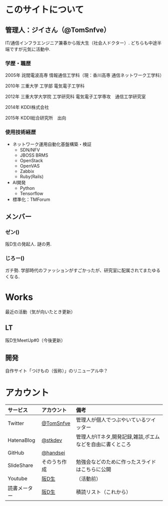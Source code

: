# このサイトについて
## 管理人：ジイさん（@TomSnfve）
IT/通信インフラエンジニア兼春から阪大生（社会人ドクター）. どちらも中途半端ですが元気に活動中.

### 学歴・職歴
2005年 詫間電波高専 情報通信工学科（現：香川高専 通信ネットワーク工学科）

2010年 三重大学 工学部 電気電子工学科

2012年 三重大学大学院 工学研究科 電気電子工学専攻　通信工学研究室

2014年 KDDI株式会社

2015年 KDDI総合研究所　出向

### 使用技術経歴
- ネットワーク運用自動化基盤構築・検証
    - SDN/NFV
    - JBOSS BRMS
    - OpenStack
    - OpenVAS
    - Zabbix
    - Ruby(Rails)
- AI開発
    - Python
    - Tensorflow
- 標準化：TMForum

## メンバー
### ゼン()
阪D生の発起人. 謎の男.

### じろー()
ガチ勢. 学部時代のファッションがすごかったが、研究室に配属されてまたゆるくなる.

# Works
最近の活動（気が向いたとき更新）

## LT
阪D生MeetUp#0（今後更新）

## 開発
自作サイト「つけもの（仮称）」のリニューアル中？

# アカウント
|サービス|アカウント|備考|
|:---|:---|:---|
|Twitter|[@TomSnfve](https://twitter.com/TomSnfve)|管理人が個人でつぶやいているツイッター|
|HatenaBlog|[@stkdev](http://wildcardmask.hatenablog.com/)|管理人がITネタ,開発記録,雑談,ポエムなどを自由に書くところ|
|GitHub|[@handsei](https://github.com/handsei)|
|SlideShare|そのうち作成|勉強会などのために作ったスライドはこちらに公開|
|Youtube|[阪D生](https://www.youtube.com/channel/UCbQeE1QJSaEMY2RoCRwXiNA/featured?view_as=subscriber)|（活動前）|
|読書メーター|[阪D生]()|積読リスト（これから）|
